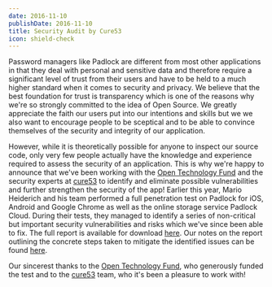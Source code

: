 ```yaml
---
date: 2016-11-10
publishDate: 2016-11-10
title: Security Audit by Cure53
icon: shield-check
---
```


Password managers like Padlock are different from most other applications in
that they deal with personal and sensitive data and therefore require a
significant level of trust from their users and have to be held to a much
higher standard when it comes to security and privacy. We believe that the best
foundation for trust is transparency which is one of the reasons why we're so
strongly committed to the idea of Open Source. We greatly appreciate the faith
our users put into our intentions and skills but we we also want to encourage
people to be sceptical and to be able to convince themselves of the security
and integrity of our application.

However, while it is theoretically possible for anyone to inspect our source
code, only very few people actually have the knowledge and experience required
to assess the security of an application. This is why we're happy to announce
that we've been working with the [Open Technology
Fund](https://www.opentech.fund/) and the security experts at
[cure53](https://cure53.de/) to identify and eliminate possible vulnerabilities
and further strengthen the security of the app! Earlier this year, Mario
Heiderich and his team performed a full penetration test on Padlock for iOS,
Android and Google Chrome as well as the online storage service Padlock Cloud.
During their tests, they managed to identify a series of non-critical but
important security vulnerabilities and risks which we've since been able to
fix. The full report is available for download
[here](/docs/padlock-pentest-1604.pdf). Our notes on the report outlining the
concrete steps taken to mitigate the identified issues can be found
[here](/pentest-1604-notes/).

Our sincerest thanks to the [Open Technology Fund](https://www.opentech.fund/),
who generously funded the test and to the [cure53](https://cure53.de/) team,
who it's been a pleasure to work with!
